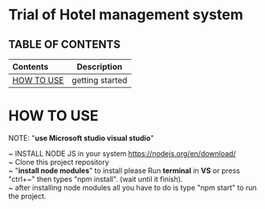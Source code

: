 

# **Trial of Hotel management system**
  
## TABLE OF CONTENTS  
| Contents                             |          Description          |  
| :----------------------------------- | :----------------------------: |
| [HOW TO USE](#how-to-use)                           |          getting started          |
    
# HOW TO USE
NOTE: "**use Microsoft studio visual studio**"
  
~ INSTALL NODE JS in your system https://nodejs.org/en/download/  
~ Clone this project repository  
~ "**install node modules**" to install please Run **terminal** in **VS** or press "ctrl+~" then types "npm install". (wait until it finish).  
~ after installing node modules all you have to do is type "npm start" to run the project.
